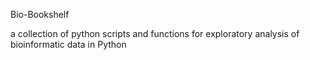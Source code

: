 Bio-Bookshelf

a collection of python scripts and functions for exploratory 
analysis of bioinformatic data in Python
